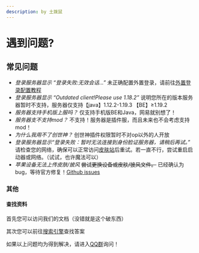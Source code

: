 ```yaml
---
description: by 土拨鼠
---
```


# 遇到问题?

## 常见问题

* _登录服务器显示 “登录失败:无效会话…”_  未正确配置外置登录，请前往[外置登录配置教程](wai-zhi-deng-lu.md)
* _登录服务器显示 “Outdated client!Please use 1.18.2”_ 说明您所在的版本服务器暂时不支持，服务器仅支持【java】1.12.2-1.19.3 【BE】≥1.19.2
* _服务器支持手机版上服吗？_ 仅支持手机版BE和Java，网易就别想了！
* _服务器支不支持mod？_ 不支持！服务器是插件服，而且未来也不会考虑支持mod！
* _为什么我用不了创世神？_ 创世神插件权限暂时不对op以外的人开放
* _登录服务器显示“登录失败：暂时无法连接到身份脸证服务器，请稍后再试。”_  请检查您的网络，确保可以正常访问[皮肤站](https://skin.tbstmc.xyz)后重试。若一直不行，尝试重启启动器或网络。（试试，也许魔法可以）
* _苹果设备无法上传皮肤/披风_   ~~尝试更换设备或皮肤/披风文件。~~ 已经确认为bug，等待官方修复！[Github issues](https://github.com/bs-community/blessing-skin-server/issues/509)

### 其他

#### 查找资料

首先您可以访问我们的文档（没错就是这个破东西）

其次您可以前往[搜索引擎](https://baidu.com)查找答案

如果以上问题均为得到解决，请进入[QQ群](https://jq.qq.com/?\_wv=1027\&k=ToOzeOPU)询问！
